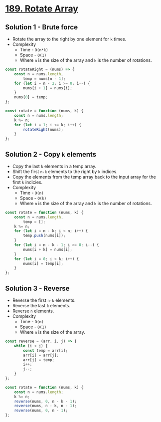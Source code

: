 # [189. Rotate Array](https://leetcode.com/problems/rotate-array/)

## Solution 1 - Brute force

-   Rotate the array to the right by one element for `k` times.
-   Complexity
    -   Time - `O(n*k)`
    -   Space - `O(1)`
    -   Where `n` is the size of the array and `k` is the number of rotations.

```js
const rotateRight = (nums) => {
    const n = nums.length,
        temp = nums[n - 1];
    for (let i = n - 2; i >= 0; i--) {
        nums[i + 1] = nums[i];
    }
    nums[0] = temp;
};

const rotate = function (nums, k) {
    const n = nums.length;
    k %= n;
    for (let i = 1; i <= k; i++) {
        rotateRight(nums);
    }
};
```

## Solution 2 - Copy `k` elements

-   Copy the last `k` elements in a temp array.
-   Shift the first `n-k` elements to the right by `k` indices.
-   Copy the elements from the temp array back to the input array for the first `k` indicies.
-   Complexity
    -   Time - `O(n)`
    -   Space - `O(k)`
    -   Where `n` is the size of the array and `k` is the number of rotations.

```js
const rotate = function (nums, k) {
    const n = nums.length,
        temp = [];
    k %= n;
    for (let i = n - k; i < n; i++) {
        temp.push(nums[i]);
    }
    for (let i = n - k - 1; i >= 0; i--) {
        nums[i + k] = nums[i];
    }
    for (let i = 0; i < k; i++) {
        nums[i] = temp[i];
    }
};
```

## Solution 3 - Reverse

-   Reverse the first `n-k` elements.
-   Reverse the last `k` elements.
-   Reverse `n` elements.
-   Complexity
    -   Time - `O(n)`
    -   Space - `O(1)`
    -   Where `n` is the size of the array.

```js
const reverse = (arr, i, j) => {
    while (i < j) {
        const temp = arr[i];
        arr[i] = arr[j];
        arr[j] = temp;
        i++;
        j--;
    }
};

const rotate = function (nums, k) {
    const n = nums.length;
    k %= n;
    reverse(nums, 0, n - k - 1);
    reverse(nums, n - k, n - 1);
    reverse(nums, 0, n - 1);
};
```
